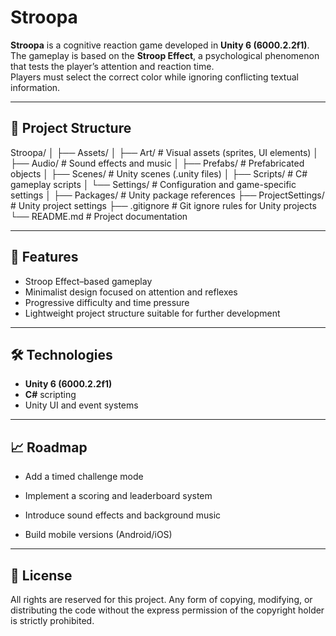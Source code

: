 # Stroopa

**Stroopa** is a cognitive reaction game developed in **Unity 6 (6000.2.2f1)**.  
The gameplay is based on the **Stroop Effect**, a psychological phenomenon that tests the player’s attention and reaction time.  
Players must select the correct color while ignoring conflicting textual information.

---

## 📂 Project Structure
Stroopa/
│
├── Assets/
│ ├── Art/ # Visual assets (sprites, UI elements)
│ ├── Audio/ # Sound effects and music
│ ├── Prefabs/ # Prefabricated objects
│ ├── Scenes/ # Unity scenes (.unity files)
│ ├── Scripts/ # C# gameplay scripts
│ └── Settings/ # Configuration and game-specific settings
│
├── Packages/ # Unity package references
├── ProjectSettings/ # Unity project settings
├── .gitignore # Git ignore rules for Unity projects
└── README.md # Project documentation

---

## 🚀 Features
- Stroop Effect–based gameplay
- Minimalist design focused on attention and reflexes
- Progressive difficulty and time pressure
- Lightweight project structure suitable for further development

---

## 🛠️ Technologies
- **Unity 6 (6000.2.2f1)**
- **C#** scripting
- Unity UI and event systems

---

## 📈 Roadmap

- Add a timed challenge mode

- Implement a scoring and leaderboard system

- Introduce sound effects and background music

- Build mobile versions (Android/iOS)

---

## 📜 License

All rights are reserved for this project. Any form of copying, modifying, or distributing the code without the express permission of the copyright holder is strictly prohibited.
